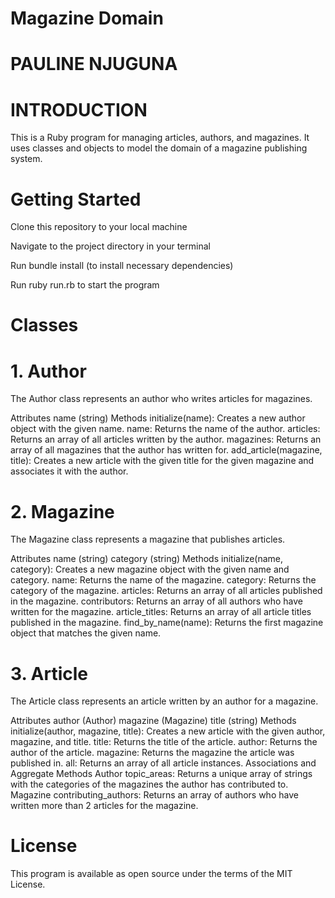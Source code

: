 # Magazine Domain
# PAULINE NJUGUNA

# INTRODUCTION

This is a Ruby program for managing articles, authors, and magazines. It uses classes and objects to model the domain of a magazine publishing system.

# Getting Started

Clone this repository to your local machine

Navigate to the project directory in your terminal

Run bundle install (to install necessary dependencies)

Run ruby run.rb to start the program

# Classes

# 1. Author

The Author class represents an author who writes articles for magazines.

Attributes
name (string)
Methods
initialize(name): Creates a new author object with the given name.
name: Returns the name of the author.
articles: Returns an array of all articles written by the author.
magazines: Returns an array of all magazines that the author has written for.
add_article(magazine, title): Creates a new article with the given title for the given magazine and associates it with the author.

# 2. Magazine
The Magazine class represents a magazine that publishes articles.

Attributes
name (string)
category (string)
Methods
initialize(name, category): Creates a new magazine object with the given name and category.
name: Returns the name of the magazine.
category: Returns the category of the magazine.
articles: Returns an array of all articles published in the magazine.
contributors: Returns an array of all authors who have written for the magazine.
article_titles: Returns an array of all article titles published in the magazine.
find_by_name(name): Returns the first magazine object that matches the given name.

# 3. Article
The Article class represents an article written by an author for a magazine.

Attributes
author (Author)
magazine (Magazine)
title (string)
Methods
initialize(author, magazine, title): Creates a new article with the given author, magazine, and title.
title: Returns the title of the article.
author: Returns the author of the article.
magazine: Returns the magazine the article was published in.
all: Returns an array of all article instances.
Associations and Aggregate Methods
Author
topic_areas: Returns a unique array of strings with the categories of the magazines the author has contributed to.
Magazine
contributing_authors: Returns an array of authors who have written more than 2 articles for the magazine.

# License

This program is available as open source under the terms of the MIT License.

